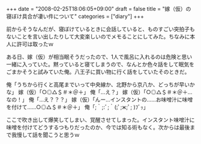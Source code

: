 +++
date = "2008-02-25T18:06:05+09:00"
draft = false
title = "嫁（仮）の寝ぼけ具合が凄い件について"
categories = ["diary"]
+++

前からそうなんだが、寝ぼけているときに会話していると、ものすごい突拍子もないことを言い出したりして大変楽しいのでメモることにしてみた。ちなみに本人に許可は取ったｗ

ある日、嫁（仮）が相当眠そうだったので、1人で風呂に入れるのは危険と思い一緒に入っていた。黙っていると寝てしまうので、なんとか色々話をして眠気をごまかそうと試みていた俺。八王子に買い物に行く話をしていたそのときだ。

俺「うちから行くと高尾までいって中央線か、北野から京八か、どっちが早いかな」
嫁（仮）「○◎△＄＃＊＠＋」
俺「…え？」
嫁（仮）「○◎△＄＃＊＠＋…なの！」
俺「…え？？？」
嫁（仮）「んー…インスタントの……お味噌汁に味噌を付けて……○◎△＄＃＊＠＋」
俺「;｀;:ﾞ;｀(;ﾟ;ж;ﾟ; )ﾌﾞｯ」

ここで吹き出して爆笑してしまい、覚醒させてしまった。インスタント味噌汁に味噌を付けてどうするつもりだったのか、今では知る術もなく。次からは最後まで我慢して話を聞こうと思うｗ
